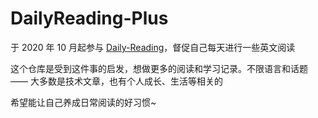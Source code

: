 # DailyReading-Plus

于 2020 年 10 月起参与 [Daily-Reading](https://github.com/daily-reading/daily-reading)，督促自己每天进行一些英文阅读

这个仓库是受到这件事的启发，想做更多的阅读和学习记录。不限语言和话题 —— 大多数是技术文章，也有个人成长、生活等相关的

希望能让自己养成日常阅读的好习惯~
